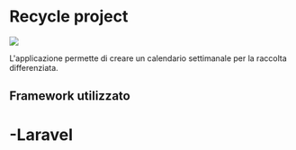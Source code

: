 # Recycle project

<img src='https://i.ibb.co/HC1GLgG/Calendar02.jpg'>

L'applicazione permette di creare un calendario settimanale per la raccolta differenziata.
## Framework utilizzato
# -Laravel